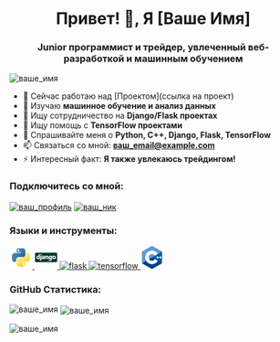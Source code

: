 <h1 align="center">Привет! 👋, Я [Ваше Имя]</h1>
<h3 align="center">Junior программист и трейдер, увлеченный веб-разработкой и машинным обучением</h3>

<p align="left"> <img src="https://komarev.com/ghpvc/?username=ваше_имя&label=Profile%20views&color=0e75b6&style=flat" alt="ваше_имя" /> </p>

- 🔭 Сейчас работаю над [Проектом](ссылка на проект)
- 🌱 Изучаю **машинное обучение и анализ данных**
- 👯 Ищу сотрудничество на **Django/Flask проектах**
- 🤝 Ищу помощь с **TensorFlow проектами**
- 💬 Спрашивайте меня о **Python, C++, Django, Flask, TensorFlow**
- 📫 Связаться со мной: **ваш_email@example.com**
- ⚡ Интересный факт: **Я также увлекаюсь трейдингом!**

<h3 align="left">Подключитесь со мной:</h3>
<p align="left">
<a href="https://linkedin.com/in/ваш_профиль" target="blank"><img align="center" src="https://cdn.jsdelivr.net/npm/simple-icons@3.0.1/icons/linkedin.svg" alt="ваш_профиль" height="30" width="40" /></a>
<a href="https://t.me/ваш_ник" target="blank"><img align="center" src="https://cdn.jsdelivr.net/npm/simple-icons@3.0.1/icons/telegram.svg" alt="ваш_ник" height="30" width="40" /></a>
</p>

<h3 align="left">Языки и инструменты:</h3>
<p align="left"> 
<a href="https://www.python.org" target="_blank"> <img src="https://raw.githubusercontent.com/devicons/devicon/master/icons/python/python-original.svg" alt="python" width="40" height="40"/> </a> 
<a href="https://www.djangoproject.com/" target="_blank"> <img src="https://raw.githubusercontent.com/devicons/devicon/master/icons/django/django-original.svg" alt="django" width="40" height="40"/> </a> 
<a href="https://flask.palletsprojects.com/" target="_blank"> <img src="https://www.vectorlogo.zone/logos/pocoo_flask/pocoo_flask-icon.svg" alt="flask" width="40" height="40"/> </a> 
<a href="https://www.tensorflow.org" target="_blank"> <img src="https://www.vectorlogo.zone/logos/tensorflow/tensorflow-icon.svg" alt="tensorflow" width="40" height="40"/> </a> 
<a href="https://isocpp.org/" target="_blank"> <img src="https://raw.githubusercontent.com/devicons/devicon/master/icons/cplusplus/cplusplus-original.svg" alt="cplusplus" width="40" height="40"/> </a> 
</p>

<h3 align="left">GitHub Статистика:</h3>
<p><img align="left" src="https://github-readme-stats.vercel.app/api/top-langs?username=ваше_имя&show_icons=true&locale=en&layout=compact" alt="ваше_имя" /></p>

<p>&nbsp;<img align="center" src="https://github-readme-stats.vercel.app/api?username=ваше_имя&show_icons=true&locale=en" alt="ваше_имя" /></p>

<p><img align="center" src="https://github-readme-streak-stats.herokuapp.com/?user=ваше_имя&" alt="ваше_имя" /></p>
